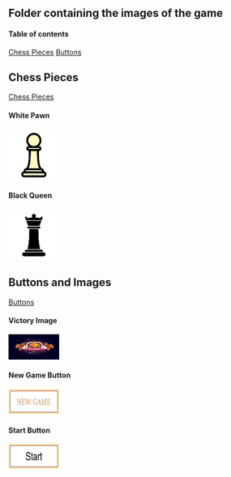 ## Folder containing the images of the game 

#### Table of contents

[Chess Pieces](#chess-pieces)
[Buttons](#buttons-and-images)


## Chess Pieces

[Chess Pieces](./PNG_Chess_Game_Pieces/)
#### White Pawn
<img src="./PNG_Chess_Game_Pieces/white_pawn.png" alt="White_Pawn" width="100" height="100"/>

#### Black Queen
<img src="./PNG_Chess_Game_Pieces/black_queen.png" alt="Black_Queen" width="100" height="100"/>


## Buttons and Images

[Buttons](./Buttons/) 
#### Victory Image
<img src="./Buttons/victory.jpg" alt="White_Pawn" width="100" height="50"/>

#### New Game Button
<img src="./Buttons/New_Game_Button.bmp" alt="New_Game_Button" width="100" height="50"/>

#### Start Button
<img src="./Buttons/Start_Button.bmp" alt="Start_Button" width="100" height="50"/>
